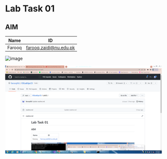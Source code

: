 # Lab Task 01

## AIM

|Name|ID|
|-|-|
|Farooq|farooq.zaidi@nu.edu.pk

![image](https://user-images.githubusercontent.com/123715058/215014032-6a44d1e8-e7b8-489d-ae2e-4c9314a80469.png)

![screenshot](./Untitled.png)

